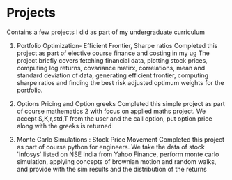 # Projects
Contains a few projects I did as part of my undergraduate curriculum 
1) Portfolio Optimization- Efficient Frontier, Sharpe ratios
   Completed this project as part of elective course finance and costing in my ug
   The project briefly covers fetching financial data, plotting stock prices, computing log returns, covariance matirx, correlations, mean and standard deviation of data, 
   generating efficient frontier, computing sharpe ratios and finding the best risk adjusted optimum weights for the portfolio.

2) Options Pricing and Option greeks
   Completed this simple project as part of course mathematics 2 with focus on applied maths project.
   We accept S,K,r,std,T from the user and the call option, put option price along with the greeks is returned
   
3) Monte Carlo Simulations : Stock Price Movement
  Completed this project as part of course python for engineers. 
  We take the data of stock 'Infosys' listed on NSE India from Yahoo Finance, perform monte carlo simulation, applying concepts of brownian motion and random walks, and   provide with the sim results and the distribution of the returns
